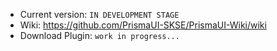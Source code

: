 - Current version: `IN DEVELOPMENT STAGE`
- Wiki: https://github.com/PrismaUI-SKSE/PrismaUI-Wiki/wiki
- Download Plugin: `work in progress...`
